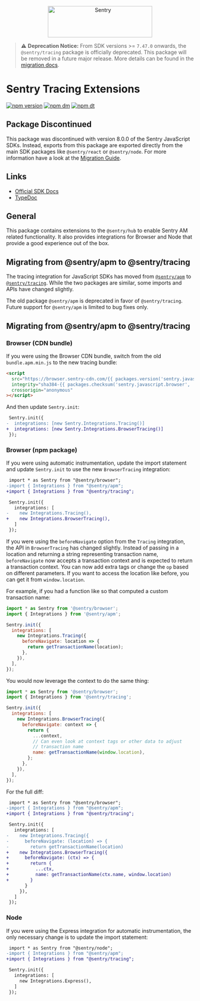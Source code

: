 <p align="center">
  <a href="https://sentry.io/?utm_source=github&utm_medium=logo" target="_blank">
    <img src="https://sentry-brand.storage.googleapis.com/sentry-wordmark-dark-280x84.png" alt="Sentry" width="280" height="84">
  </a>
</p>

> ⚠️ **Deprecation Notice:** From SDK versions >= `7.47.0` onwards, the `@sentry/tracing` package is officially
> deprecated. This package will be removed in a future major release. More details can be found in the
> [migration docs](https://github.com/getsentry/sentry-javascript/blob/7.47.0/MIGRATION.md/#remove-requirement-for-sentrytracing-package-since-7460).

# Sentry Tracing Extensions

[![npm version](https://img.shields.io/npm/v/@sentry/tracing.svg)](https://www.npmjs.com/package/@sentry/tracing)
[![npm dm](https://img.shields.io/npm/dm/@sentry/tracing.svg)](https://www.npmjs.com/package/@sentry/tracing)
[![npm dt](https://img.shields.io/npm/dt/@sentry/tracing.svg)](https://www.npmjs.com/package/@sentry/tracing)

## Package Discontinued

This package was discontinued with version 8.0.0 of the Sentry JavaScript SDKs. Instead, exports from this package are
exported directly from the main SDK packages like `@sentry/react` or `@sentry/node`. For more information have a look at
the [Migration Guide](https://github.com/getsentry/sentry-javascript/blob/develop/MIGRATION.md#sentrytracing).

## Links

- [Official SDK Docs](https://docs.sentry.io/quickstart/)
- [TypeDoc](http://getsentry.github.io/sentry-javascript/)

## General

This package contains extensions to the `@sentry/hub` to enable Sentry AM related functionality. It also provides
integrations for Browser and Node that provide a good experience out of the box.

## Migrating from @sentry/apm to @sentry/tracing

The tracing integration for JavaScript SDKs has moved from [`@sentry/apm`](https://www.npmjs.com/package/@sentry/apm) to
[`@sentry/tracing`](https://www.npmjs.com/package/@sentry/tracing). While the two packages are similar, some imports and
APIs have changed slightly.

The old package `@sentry/apm` is deprecated in favor of `@sentry/tracing`. Future support for `@sentry/apm` is limited
to bug fixes only.

## Migrating from @sentry/apm to @sentry/tracing

### Browser (CDN bundle)

If you were using the Browser CDN bundle, switch from the old `bundle.apm.min.js` to the new tracing bundle:

```html
<script
  src="https://browser.sentry-cdn.com/{{ packages.version('sentry.javascript.browser') }}/bundle.tracing.min.js"
  integrity="sha384-{{ packages.checksum('sentry.javascript.browser', 'bundle.tracing.min.js', 'sha384-base64') }}"
  crossorigin="anonymous"
></script>
```

And then update `Sentry.init`:

```diff
 Sentry.init({
-  integrations: [new Sentry.Integrations.Tracing()]
+  integrations: [new Sentry.Integrations.BrowserTracing()]
 });
```

### Browser (npm package)

If you were using automatic instrumentation, update the import statement and update `Sentry.init` to use the new
`BrowserTracing` integration:

```diff
 import * as Sentry from "@sentry/browser";
-import { Integrations } from "@sentry/apm";
+import { Integrations } from "@sentry/tracing";

 Sentry.init({
   integrations: [
-    new Integrations.Tracing(),
+    new Integrations.BrowserTracing(),
   ]
 });
```

If you were using the `beforeNavigate` option from the `Tracing` integration, the API in `BrowserTracing` has changed
slightly. Instead of passing in a location and returning a string representing transaction name, `beforeNavigate` now
accepts a transaction context and is expected to return a transaction context. You can now add extra tags or change the
`op` based on different parameters. If you want to access the location like before, you can get it from
`window.location`.

For example, if you had a function like so that computed a custom transaction name:

```javascript
import * as Sentry from '@sentry/browser';
import { Integrations } from '@sentry/apm';

Sentry.init({
  integrations: [
    new Integrations.Tracing({
      beforeNavigate: location => {
        return getTransactionName(location);
      },
    }),
  ],
});
```

You would now leverage the context to do the same thing:

```javascript
import * as Sentry from '@sentry/browser';
import { Integrations } from '@sentry/tracing';

Sentry.init({
  integrations: [
    new Integrations.BrowserTracing({
      beforeNavigate: context => {
        return {
          ...context,
          // Can even look at context tags or other data to adjust
          // transaction name
          name: getTransactionName(window.location),
        };
      },
    }),
  ],
});
```

For the full diff:

```diff
 import * as Sentry from "@sentry/browser";
-import { Integrations } from "@sentry/apm";
+import { Integrations } from "@sentry/tracing";

 Sentry.init({
   integrations: [
-    new Integrations.Tracing({
-      beforeNavigate: (location) => {
-        return getTransactionName(location)
+    new Integrations.BrowserTracing({
+      beforeNavigate: (ctx) => {
+        return {
+          ...ctx,
+          name: getTransactionName(ctx.name, window.location)
+        }
       }
     }),
   ]
 });
```

### Node

If you were using the Express integration for automatic instrumentation, the only necessary change is to update the
import statement:

```diff
 import * as Sentry from "@sentry/node";
-import { Integrations } from "@sentry/apm";
+import { Integrations } from "@sentry/tracing";

 Sentry.init({
   integrations: [
     new Integrations.Express(),
   ]
 });
```
